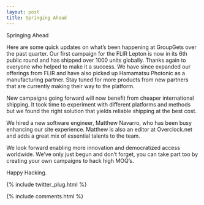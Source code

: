 ```yaml
---
layout: post
title: Springing Ahead
---
```

Springing Ahead

Here are some quick updates on what’s been happening at GroupGets over the past quarter. Our first campaign for the FLIR Lepton is now in its 6th public round and has shipped over 1000 units globally. Thanks again to everyone who helped to make it a success. We have since expanded our offerings from FLIR and have also picked up Hamamatsu Photonic as a manufacturing partner. Stay tuned for more products from new partners that are currently making their way to the platform.

New campaigns going forward will now benefit from cheaper international shipping. It took time to experiment with different platforms and methods but we found the right solution that yields reliable shipping at the best cost.

We hired a new software engineer, Matthew Navarro, who has been busy enhancing our site experience. Matthew is also an editor at Overclock.net and adds a great mix of essential talents to the team.

We look forward enabling more innovation and democratized access worldwide. We’ve only just begun and don’t forget, you can take part too by creating your own campaigns to hack high MOQ’s.

Happy Hacking.

{% include twitter_plug.html %}

{% include comments.html %}